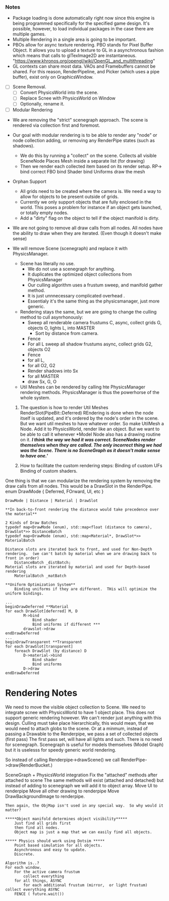 
### Notes

* Package loading is done automatically right now since this engine is being programmed specifically for the specified game design.  It's possible, however, to load individual packages in the case there are multiple games.
* Multiple Rendering in a single area is going to be important.
* PBOs allow for async texture rendering.  PBO stands for Pixel Buffer Object. It allows you to upload a texture to GL in a asynchronous fashion which means that calls to glTexImage2D are instantaneous. 
"https://www.khronos.org/opengl/wiki/OpenGL_and_multithreading"
* GL contexts can share most data.  VAOs and Framebuffers cannot be shared.  For this reason, RenderPipeline, and Picker (which uses a pipe buffer), exist only on GraphicsWindow.

- [ ] Scene Removal.  
	- [ ] Convert PhysicsWorld into the scene.
	- [ ] Replace Scnee with PhysicsWorld on Window
	- [ ] Optionally, rename it. 
- [ ] Modular Rendering

* We are removing the "strict" scenegraph approach.  The scene is rendered via collection first and foremost.
* Our goal with modular rendering is to be able to render any "node" or node collection adding, or removing any RenderPipe states (such as shadows).
	* We do this by running a "collect" on the scene.
		Collects all visible SceneNode
		Places Mesh inside a separate list (for drawing)
	* Then we render each collected item based on its render setup.
		RP-> bind correct FBO
		bind Shader
		bind Uniforms
		draw the mesh

* Orphan Support
	* All grids need to be created where the camera is.  We need a way to allow for objects to be present outside of grids.
	* Currently we only support objects that are fully enclosed in the world.  This poses a problem for instance if an object gets launched, or totally empty nodes.
	* Add a "dirty" flag on the object to tell if the object manifold is dirty.

* We are not going to remove all draw calls from all nodes.  All nodes have the ability to draw when they are iterated. (Even though it doesn't make sense)

* We will remove Scene (scenegraph) and replace it with PhysicsManager.   
	* Scene has literally no use.  
		* We do not use a scenegraph for anything. 
		* It duplicates the optimized object collections from PhysicsManager
		* Our culling algorithm uses a frustum sweep, and manifold gather method.
		* It is just unnnecessary complicated overhead  .
		* Essentialy it's the same thing as the physicsmanager, just more generic.
	* Rendering stays the same, but we are going to change the culling method to cull asynrhonously:
		* Sweep all renderable camera frustums C, async, collect grids G, objects O, lights L, into MASTER
			* Sort by distance from camera.
		* Fence
		* For all L sweep all shadow frustums async, collect grids G2, objects O2
		* Fence
		* for all L, 
		*  for all O2, G2
		*   Render shadows into Sx
		* for all MASTER
		*  draw Sx, G, O
	* Util Meshes can be rendered by calling hte PhysicsManager rendering methods.  PhysicsManager is thus the powerhorse of the whole system.

	1. The question is how to render Util Meshes
		RenderSlot(PipeBit::Deferred)
		REndering is done when the node itself is updated, and it's ordered by the node's order in the scene.
		But we want util meshes to have whatever order.
		So make UtilMesh a Node.  Add it to PhysicsWorld, render like an object.
		But we want to be able to call it whenever
		*Model Node also has a drawing routine on it.
		***I think the way we had it was correct.  SceneNodes render themselves when they are called. 
		The only incorrect thing we had was the Scene.  There is no SceneGraph as it doesn't make sense to have one.'***

	2. How to facilitate the custom rendering steps:
		Binding of custom UFs
		Binding of custom shaders.

One thing is that we can modularize the rendering system by removing the draw calls from all nodes.  This would be a DrawSlot in the RenderPipe.
	enum DrawMode { Deferred, FOrward, UI, etc }
	
	DrawMode | Distance | Material | DrawSlot
	
	**In back-to-front rendering the distance would take precedence over the material**

	2 Kinds of Draw Batches
	typedef map<DrawMode (enum), std::map<float (distance to camera), DrawSlot*>> DistanceBatch
	typedef map<DrawMode (enum), std::map<Material*, DrawSlot*>> MaterialBatch

	Distance slots are iterated back to front, and used for Non-Depth rendering.  (we can't batch by material when we are drawing back to front in order)
		DistanceBatch _distBatch;
	Material slots are iterated by material and used for Depth-based rendering
		MaterialBatch _matBatch

	**Uniform Optimization System**
		Binding uniforms if they are different.  THis will optimize the uniform bindings.

	...
	beginDrawDeferred **Material
	for each DrawSlot[deferred] M, D
			M->bind
				Bind shader
				Bind uniforms if different ***
			drawslot->draw
	endDrawDeferred
	...
	beginDrawTransparent **Transparent
	for each DrawSlot[transparent]
		foreach DrawSlot (by distance) D
			D->material->bind
				Bind shader
				Bind uniforms
			D->draw
	endDrawDeferred
	
# Rendering Notes

We need to move the visible object collection to Scene.
We need to integrate scnee with PhysicsWorld to have 1 object place.
This does not support generic rendering however.  We can't render just anything with this design.
Culling must take place hierarchically, this would mean, that we would need to attach globs to the scene.  Or at a minmum, instead of passing a Drawable to the
Renderpipe, we pass a set of collected objects (first pass)
The first pass set, will have all lights and such.
There is no need for scenegraph.
Scenegraph is useful for models themselves (Model Graph) but it is uselesss for speedy generic world rendering.

So instead of calling Renderpipe->drawScene()
we call RenderPipe->draw(RenderBucket.)

SceneGraph + PhysicsWorld integration
	Fix the "attached" methods after attached to scene
		The same methods will exist (attached and detached) but instead of adding to scenegraph we will add it to object array.
	Move UI to renderpipe
	Move all other drawing to renderpipe
	Move DrawBackgroundImage to renderpipe.

	Then again, the ObjMap isn't used in any special way.  So why would it matter?

	*****Object manifold determines object visibility*****
		Just find all grids first
		then find all nodes.
		Object map is just a map that we can easily find all objects.

	***** Physics should work using Dotsim *****
		Point based simulation for all objects.
		Asynchronous and easy to update.
		Discrete.

	Algorithm is..?
	For each window.
		For the active camera frustum
			collect everything
		for all things, ASYNC
			for each additional frustum (mirror,  or light frustum) collect everything ASYNC
		FENCE ( future.wait())


